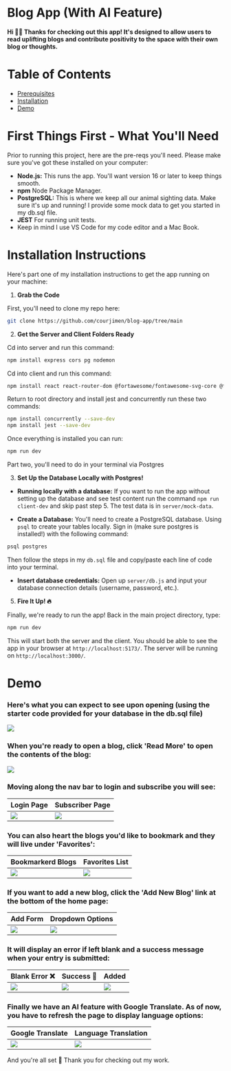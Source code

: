 # Blog App (With AI Feature)

**Hi 👋🏾 Thanks for checking out this app! It's designed to allow users to read uplifting blogs and contribute positivity to the space with their own blog or thoughts.** 

# Table of Contents
- [Prerequisites](#first-things-first---what-youll-need)
- [Installation](#installation-instructions)
- [Demo](#demo)

# First Things First - What You'll Need

Prior to running this project, here are the pre-reqs you'll need. Please make sure you've got these installed on your computer:

* **Node.js:** This runs the app. You'll want version 16 or later to keep things smooth.
* **npm** Node Package Manager.
* **PostgreSQL:** This is where we keep all our animal sighting data. Make sure it's up and running! I provide some mock data to get you started in my db.sql file.
* **JEST** For running unit tests.
* Keep in mind I use VS Code for my code editor and a Mac Book.

# Installation Instructions

Here's part one of my installation instructions to get the app running on your machine:

1.  **Grab the Code**

First, you'll need to clone my repo here:

```bash
git clone https://github.com/courjimen/blog-app/tree/main
```

2.  **Get the Server and Client Folders Ready**

Cd into server and run this command: 
```bash
npm install express cors pg nodemon
```

Cd into client and run this command: 
```bash
npm install react react-router-dom @fortawesome/fontawesome-svg-core @fortawesome/free-solid-svg-icons @fortawesome/react-fontawesome
```

Return to root directory and install jest and concurrently run these two commands:

```bash
npm install concurrently --save-dev
npm install jest --save-dev
```

Once everything is installed you can run:

```bash
npm run dev
```

Part two, you'll need to do in your terminal via Postgres 

3. **Set Up the Database Locally with Postgres!**

* **Running locally with a database:** If you want to run the app without setting up the database and see test content run the command `npm run client-dev` and skip past step 5. The test data is in `server/mock-data`. 

* **Create a Database:** You'll need to create a PostgreSQL database. Using `psql` to create your tables locally. Sign in (make sure postgres is installed!) with the following command:

```bash
psql postgres
```
Then follow the steps in my `db.sql` file and copy/paste each line of code into your terminal.

* **Insert database credentials:** Open up `server/db.js` and input your database connection details (username, password, etc.).

5.  **Fire It Up! 🔥**

Finally, we're ready to run the app! Back in the main project directory, type:

```bash
npm run dev
```

This will start both the server and the client. You should be able to see the app in your browser at `http://localhost:5173/`. The server will be running on `http://localhost:3000/`.

# Demo
### Here's what you can expect to see upon opening (using the starter code provided for your database in the db.sql file)
![](./client/images/home.png)

### When you're ready to open a blog, click 'Read More' to open the contents of the blog:
![](./client/images/blog.png)

### Moving along the nav bar to login and subscribe you will see:
| Login Page | Subscriber Page |
| ------ | ------|
| ![](./client/images/login.png) | ![](./client/images/Subbies.png)

### You can also heart the blogs you'd like to bookmark and they will live under 'Favorites':

| Bookmarkerd Blogs | Favorites List |
| ------ | ------|
| ![](./client/images/faves.png) | ![](./client/images/bookmarked.png)

### If you want to add a new blog, click the 'Add New Blog' link at the bottom of the home page:
| Add Form | Dropdown Options |
| ------ | ------|
| ![](./client/images/addblog.png) | ![](./client/images/dropdown.png) | 

### It will display an error if left blank and a success message when your entry is submitted:
| Blank Error ❌ | Success 🎉 | Added |
| ------ | ------| ------|
| ![](./client/images/success.png) | ![](./client/images/error.png) | ![](./client/images/added.png)

### Finally we have an AI feature with Google Translate. As of now, you have to refresh the page to display language options:
| Google Translate | Language Translation |
| ------ | ------|
| ![](./client/images/AI.png) | ![](./client/images/spanish.png)

And you're all set 🎉 Thank you for checking out my work.